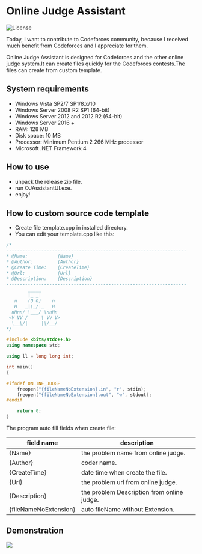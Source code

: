 # Online Judge Assistant

![License](https://img.shields.io/badge/License-Apache%202.0-blue.svg)

Today, I want to contribute to Codeforces community, because I received much benefit 
from Codeforces and I appreciate for them. 

Online Judge Assistant is designed for Codeforces and the other online judge system.It can create files quickly for the Codeforces contests.The files can create from custom template.

## System requirements

- Windows Vista SP2/7 SP1/8.x/10 
- Windows Server 2008 R2 SP1 (64-bit)
- Windows Server 2012 and 2012 R2 (64-bit)
- Windows Server 2016 +
- RAM: 128 MB
- Disk space: 10 MB
- Processor: Minimum Pentium 2 266 MHz processor
- Microsoft .NET Framework 4

## How to use
- unpack the release zip file.
- run OJAssistantUI.exe.
- enjoy!

## How to custom source code template
- Create file template.cpp in installed directory.
- You can edit your template.cpp  like this:

```cpp
/*
-------------------------------------------------------------------
* @Name:           {Name}
* @Author:         {Author}
* @Create Time:    {CreateTime}
* @Url:            {Url}
* @Description:    {Description}
-------------------------------------------------------------------
        _____
        |_ _|
   n    (O O)    n
   H   _|\_/|_   H
  nHnn/ \___/ \nnHn
 <V VV /     \ VV V>
  \__\/|     |\/__/
*/

#include <bits/stdc++.h>
using namespace std;

using ll = long long int;

int main()
{

#ifndef ONLINE_JUDGE
    freopen("{fileNameNoExtension}.in", "r", stdin);
    freopen("{fileNameNoExtension}.out", "w", stdout);
#endif

    return 0;
}
```



The program auto fill fields when create file:

| field name    | description                                                              | 
| ---------     | -------------------------------------------------------------- | 
| {Name}        | the problem name from online judge.                            |       
| {Author}      | coder name.                            |       
| {CreateTime}  | date time when create the file.                            |       
| {Url}         | the problem url from online judge.                            |       
| {Description} | the problem Description from online judge.                            |       
| {fileNameNoExtension}      | auto fileName without Extension.                            |       


## Demonstration
![](OJAssistantUI.gif)


